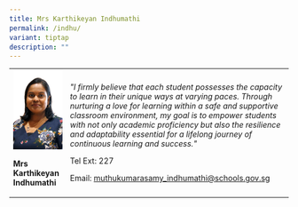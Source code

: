 ```yaml
---
title: Mrs Karthikeyan Indhumathi
permalink: /indhu/
variant: tiptap
description: ""
---
```

<p></p>
<table>
<tbody>
<tr>
<td rowspan="1" colspan="1">
<div class="isomer-image-wrapper">
<img style="width: 100%" height="auto" width="100%" alt="" src="/images/Org Chart Photos/Mrs_Karthikeyan_Indhumathi.jpg">
</div>
<p><strong>Mrs Karthikeyan Indhumathi</strong>
</p>
</td>
<td rowspan="1" colspan="1">
<p><em>"I firmly believe that each student possesses the capacity to learn in their unique ways at varying paces. Through nurturing a love for learning within a safe and supportive classroom environment, my goal is to empower students with not only academic proficiency but also the resilience and adaptability essential for a lifelong journey of continuous learning and success."</em>
</p>
<p>Tel Ext: 227</p>
<p>Email:&nbsp;<a href="mailto: muthukumarasamy_indhumathi@schools.gov.sg" rel="noopener noreferrer nofollow" target="_blank">muthukumarasamy_indhumathi@schools.gov.sg</a>
</p>
</td>
</tr>
</tbody>
</table>
<p></p>
